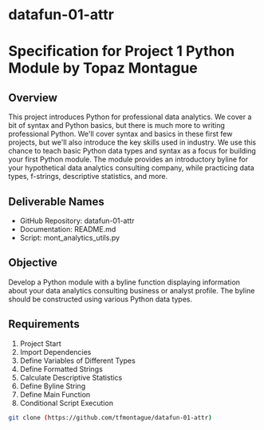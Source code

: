 # datafun-01-attr
# Specification for Project 1 Python Module by Topaz Montague

## Overview
This project introduces Python for professional data analytics. We cover a bit of syntax and Python basics, but there is much more to writing professional Python. We'll cover syntax and basics in these first few projects, but we'll also introduce the key skills used in industry. We use this chance to teach basic Python data types and syntax as a focus for building your first Python module. The module provides an introductory byline for your hypothetical data analytics consulting company, while practicing data types, f-strings, descriptive statistics, and more.

## Deliverable Names
 - GitHub Repository: datafun-01-attr
 - Documentation: README.md
 - Script: mont_analytics_utils.py

## Objective
Develop a Python module with a byline function displaying information about your data analytics consulting business or analyst profile. The byline should be constructed using various Python data types.

## Requirements
1. Project Start
2. Import Dependencies
3. Define Variables of Different Types
4. Define Formatted Strings
5. Calculate Descriptive Statistics
6. Define Byline String
7. Define Main Function
8. Conditional Script Execution


```bash
git clone (https://github.com/tfmontague/datafun-01-attr)


